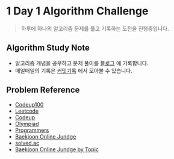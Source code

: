 # 1 Day 1 Algorithm Challenge

> 하루에 하나의 알고리즘 문제를 풀고 기록하는 도전을 진행중입니다.

## Algorithm Study Note

- 알고리즘 개념을 공부하고 문제 풀이를 [블로그](https://wiki.mhson.world/cs/algorithm-and-datatype) 에 기록합니다.
- 매일매일의 기록은 [커밋기록](https://github.com/Miniminis/algorithm-study-note/commits/main) 에서 모아볼 수 있습니다. 

## Problem Reference

- [Codeup100](https://codeup.kr/problemsetsol.php)
- [Leetcode](https://leetcode.com/problemset/all/)
- [Codeup](https://codeup.kr/problemsetsol.php)
- [Olympiad](http://www.jungol.co.kr/)
- [Programmers](https://programmers.co.kr/learn/challenges?tab=algorithm_practice_kit)
- [Baekjoon Online Jundge](https://www.acmicpc.net/problem/tags)
- [solved.ac](https://solved.ac)
- [Baekjoon Online Jundge by Topic](https://github.com/tony9402/baekjoon)
